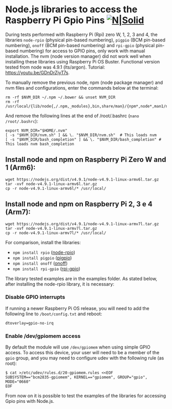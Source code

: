 
# Node.js libraries to access the Raspberry Pi Gpio Pins [![N|Solid](http://sanusb.blogspot.com.br/favicon.ico)](http://sanusb.org/)

During tests performed with Raspberry Pi (Rpi) zero W, 1, 2, 3 and 4, the libraries `node-rpio` (physical pin-based numbering), `pigpio` (BCM pin-based numbering), `onoff` (BCM pin-based numbering) and `rpi-gpio` (physical pin-based numbering) for access to GPIO pins, only work with manual installation. The nvm (node version manager) did not work well when installing these libraries using Raspberry Pi OS Buster. Functional version tested from node was 4.9.1 (lts/argon). Tutorial: https://youtu.be/GDnDrZjyT7s.


To manually remove the previous node, npm (node package manager) and nvm files and configurations, enter the commands below at the terminal:

```
rm -rf $NVM_DIR ~/.npm ~/.bower && unset NVM_DIR
rm -rf /usr/local/{lib/node{,/.npm,_modules},bin,share/man}/{npm*,node*,man1/node*}
```

And remove the following lines at the end of /root/.bashrc (`nano /root/.bashrc`):

```
export NVM_DIR="$HOME/.nvm"
[ -s "$NVM_DIR/nvm.sh" ] && \. "$NVM_DIR/nvm.sh"  # This loads nvm
[ -s "$NVM_DIR/bash_completion" ] && \. "$NVM_DIR/bash_completion" # This loads nvm bash_completion
```

## Install node and npm on Raspberry Pi Zero W and 1 (Arm6):

```
wget https://nodejs.org/dist/v4.9.1/node-v4.9.1-linux-armv6l.tar.gz
tar -xvf node-v4.9.1-linux-armv6l.tar.gz
cp -r node-v4.9.1-linux-armv6l/* /usr/local/
```

## Install node and npm on Raspberry Pi 2, 3 e 4 (Arm7):

```
wget https://nodejs.org/dist/v4.9.1/node-v4.9.1-linux-armv7l.tar.gz
tar -xvf node-v4.9.1-linux-armv7l.tar.gz
cp -r node-v4.9.1-linux-armv7l/* /usr/local/
```

For comparison, install the libraries:


* `npm install rpio` ([node-rpio](https://github.com/jperkin/node-rpio))
* `npm install pigpio` ([pigpio](https://www.npmjs.com/package/pigpio))
* `npm install onoff` ([onoff](https://www.npmjs.com/package/onoff))
* `npm install rpi-gpio` ([rpi-gpio](https://www.npmjs.com/package/rpi-gpio))

The library tested examples are in the examples folder. As stated below, after installing the node-rpio library, it is necessary:

### Disable GPIO interrupts

If running a newer Raspberry Pi OS release, you will need to add the following line to
`/boot/config.txt` and reboot:

```
dtoverlay=gpio-no-irq
```

### Enable /dev/gpiomem access

By default the module will use `/dev/gpiomem` when using simple GPIO access.
To access this device, your user will need to be a member of the `gpio` group,
and you may need to configure udev with the following rule (as root):

```console
$ cat >/etc/udev/rules.d/20-gpiomem.rules <<EOF
SUBSYSTEM=="bcm2835-gpiomem", KERNEL=="gpiomem", GROUP="gpio", MODE="0660"
EOF
```

From now on it is possible to test the examples of the libraries for accessing Gpio pins with Node.js.


